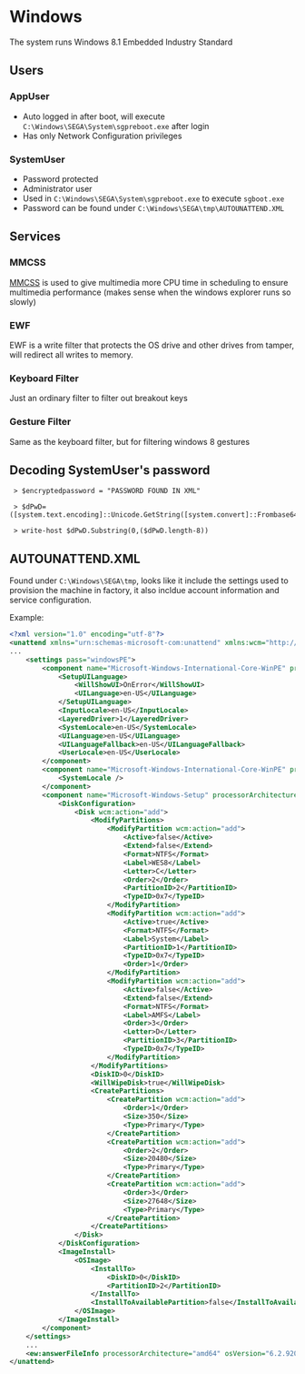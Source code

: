 # Windows
The system runs Windows 8.1 Embedded Industry Standard

## Users
### AppUser
* Auto logged in after boot, will execute `C:\Windows\SEGA\System\sgpreboot.exe` after login
* Has only Network Configuration privileges

### SystemUser
* Password protected
* Administrator user
* Used in `C:\Windows\SEGA\System\sgpreboot.exe` to execute `sgboot.exe`
* Password can be found under `C:\Windows\SEGA\tmp\AUTOUNATTEND.XML`


## Services
### MMCSS
[MMCSS](https://docs.microsoft.com/en-us/windows/win32/procthread/multimedia-class-scheduler-service) is used to give multimedia more CPU time in scheduling to ensure multimedia performance (makes sense when the windows explorer runs so slowly)
### EWF
EWF is a write filter that protects the OS drive and other drives from tamper, will redirect all writes to memory.
### Keyboard Filter
Just an ordinary filter to filter out breakout keys
### Gesture Filter
Same as the keyboard filter, but for filtering windows 8 gestures


## Decoding SystemUser's password

```
 > $encryptedpassword = "PASSWORD FOUND IN XML"

 > $dPwD= ([system.text.encoding]::Unicode.GetString([system.convert]::Frombase64string($encryptedpassword)))

 > write-host $dPwD.Substring(0,($dPwD.length-8))
```

## AUTOUNATTEND.XML
Found under `C:\Windows\SEGA\tmp`, looks like it include the settings used to provision the machine in factory, it also incldue account information and service configuration.

Example:
```xml
<?xml version="1.0" encoding="utf-8"?>
<unattend xmlns="urn:schemas-microsoft-com:unattend" xmlns:wcm="http://schemas.microsoft.com/WMIConfig/2002/State" xmlns:ew="urn:schemas-microsoft-com:embedded.unattend.internal.v2">
...
    <settings pass="windowsPE">
        <component name="Microsoft-Windows-International-Core-WinPE" processorArchitecture="amd64" publicKeyToken="" language="neutral" versionScope="nonSxS" xmlns:xsi="http://www.w3.org/2001/XMLSchema-instance">
            <SetupUILanguage>
                <WillShowUI>OnError</WillShowUI>
                <UILanguage>en-US</UILanguage>
            </SetupUILanguage>
            <InputLocale>en-US</InputLocale>
            <LayeredDriver>1</LayeredDriver>
            <SystemLocale>en-US</SystemLocale>
            <UILanguage>en-US</UILanguage>
            <UILanguageFallback>en-US</UILanguageFallback>
            <UserLocale>en-US</UserLocale>
        </component>
        <component name="Microsoft-Windows-International-Core-WinPE" processorArchitecture="x86" publicKeyToken="" language="neutral" versionScope="nonSxS" xmlns:xsi="http://www.w3.org/2001/XMLSchema-instance">
            <SystemLocale />
        </component>
        <component name="Microsoft-Windows-Setup" processorArchitecture="amd64" publicKeyToken="" language="neutral" versionScope="nonSxS" xmlns:xsi="http://www.w3.org/2001/XMLSchema-instance">
            <DiskConfiguration>
                <Disk wcm:action="add">
                    <ModifyPartitions>
                        <ModifyPartition wcm:action="add">
                            <Active>false</Active>
                            <Extend>false</Extend>
                            <Format>NTFS</Format>
                            <Label>WES8</Label>
                            <Letter>C</Letter>
                            <Order>2</Order>
                            <PartitionID>2</PartitionID>
                            <TypeID>0x7</TypeID>
                        </ModifyPartition>
                        <ModifyPartition wcm:action="add">
                            <Active>true</Active>
                            <Format>NTFS</Format>
                            <Label>System</Label>
                            <PartitionID>1</PartitionID>
                            <TypeID>0x7</TypeID>
                            <Order>1</Order>
                        </ModifyPartition>
                        <ModifyPartition wcm:action="add">
                            <Active>false</Active>
                            <Extend>false</Extend>
                            <Format>NTFS</Format>
                            <Label>AMFS</Label>
                            <Order>3</Order>
                            <Letter>D</Letter>
                            <PartitionID>3</PartitionID>
                            <TypeID>0x7</TypeID>
                        </ModifyPartition>
                    </ModifyPartitions>
                    <DiskID>0</DiskID>
                    <WillWipeDisk>true</WillWipeDisk>
                    <CreatePartitions>
                        <CreatePartition wcm:action="add">
                            <Order>1</Order>
                            <Size>350</Size>
                            <Type>Primary</Type>
                        </CreatePartition>
                        <CreatePartition wcm:action="add">
                            <Order>2</Order>
                            <Size>20480</Size>
                            <Type>Primary</Type>
                        </CreatePartition>
                        <CreatePartition wcm:action="add">
                            <Order>3</Order>
                            <Size>27648</Size>
                            <Type>Primary</Type>
                        </CreatePartition>
                    </CreatePartitions>
                </Disk>
            </DiskConfiguration>
            <ImageInstall>
                <OSImage>
                    <InstallTo>
                        <DiskID>0</DiskID>
                        <PartitionID>2</PartitionID>
                    </InstallTo>
                    <InstallToAvailablePartition>false</InstallToAvailablePartition>
                </OSImage>
            </ImageInstall>
        </component>
    </settings>
    ...
    <ew:answerFileInfo processorArchitecture="amd64" osVersion="6.2.9200.16384" />
</unattend>
```
